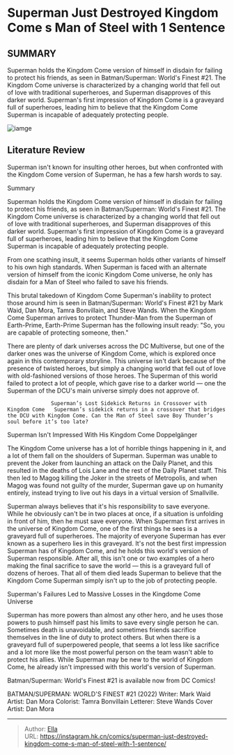# Superman Just Destroyed Kingdom Come s Man of Steel with 1 Sentence


## SUMMARY 



  Superman holds the Kingdom Come version of himself in disdain for failing to protect his friends, as seen in Batman/Superman: World&#39;s Finest #21.   The Kingdom Come universe is characterized by a changing world that fell out of love with traditional superheroes, and Superman disapproves of this darker world.   Superman&#39;s first impression of Kingdom Come is a graveyard full of superheroes, leading him to believe that the Kingdom Come Superman is incapable of adequately protecting people.  

![iamge](https://static1.srcdn.com/wordpress/wp-content/uploads/2018/05/Superman-Kingdom-Come.jpg)

## Literature Review

Superman isn&#39;t known for insulting other heroes, but when confronted with the Kingdom Come version of Superman, he has a few harsh words to say.





Summary

  Superman holds the Kingdom Come version of himself in disdain for failing to protect his friends, as seen in Batman/Superman: World&#39;s Finest #21.   The Kingdom Come universe is characterized by a changing world that fell out of love with traditional superheroes, and Superman disapproves of this darker world.   Superman&#39;s first impression of Kingdom Come is a graveyard full of superheroes, leading him to believe that the Kingdom Come Superman is incapable of adequately protecting people.  







From one scathing insult, it seems Superman holds other variants of himself to his own high standards. When Superman is faced with an alternate version of himself from the iconic Kingdom Come universe, he only has disdain for a Man of Steel who failed to save his friends.

This brutal takedown of Kingdom Come Superman&#39;s inability to protect those around him is seen in Batman/Superman: World&#39;s Finest #21 by Mark Waid, Dan Mora, Tamra Bonvillain, and Steve Wands. When the Kingdom Come Superman arrives to protect Thunder-Man from the Superman of Earth-Prime, Earth-Prime Superman has the following insult ready: &#34;So, you are capable of protecting someone, then.&#34;

          

There are plenty of dark universes across the DC Multiverse, but one of the darker ones was the universe of Kingdom Come, which is explored once again in this contemporary storyline. This universe isn&#39;t dark because of the presence of twisted heroes, but simply a changing world that fell out of love with old-fashioned versions of those heroes. The Superman of this world failed to protect a lot of people, which gave rise to a darker world — one the Superman of the DCU&#39;s main universe simply does not approve of.




                  Superman’s Lost Sidekick Returns in Crossover with Kingdom Come   Superman’s sidekick returns in a crossover that bridges the DCU with Kingdom Come. Can the Man of Steel save Boy Thunder’s soul before it’s too late?   


 Superman Isn&#39;t Impressed With His Kingdom Come Doppelgänger 
          

The Kingdom Come universe has a lot of horrible things happening in it, and a lot of them fall on the shoulders of Superman. Superman was unable to prevent the Joker from launching an attack on the Daily Planet, and this resulted in the deaths of Lois Lane and the rest of the Daily Planet staff. This then led to Magog killing the Joker in the streets of Metropolis, and when Magog was found not guilty of the murder, Superman gave up on humanity entirely, instead trying to live out his days in a virtual version of Smallville.




Superman always believes that it&#39;s his responsibility to save everyone. While he obviously can&#39;t be in two places at once, if a situation is unfolding in front of him, then he must save everyone. When Superman first arrives in the universe of Kingdom Come, one of the first things he sees is a graveyard full of superheroes. The majority of everyone Superman has ever known as a superhero lies in this graveyard. It&#39;s not the best first impression Superman has of Kingdom Come, and he holds this world&#39;s version of Superman responsible. After all, this isn&#39;t one or two examples of a hero making the final sacrifice to save the world — this is a graveyard full of dozens of heroes. That all of them died leads Superman to believe that the Kingdom Come Superman simply isn&#39;t up to the job of protecting people.



 Superman&#39;s Failures Led to Massive Losses in the Kingdome Come Universe 
          




Superman has more powers than almost any other hero, and he uses those powers to push himself past his limits to save every single person he can. Sometimes death is unavoidable, and sometimes friends sacrifice themselves in the line of duty to protect others. But when there is a graveyard full of superpowered people, that seems a lot less like sacrifice and a lot more like the most powerful person on the team wasn&#39;t able to protect his allies. While Superman may be new to the world of Kingdom Come, he already isn&#39;t impressed with this world&#39;s version of Superman.



Batman/Superman: World&#39;s Finest #21 is available now from DC Comics!




 BATMAN/SUPERMAN: WORLD&#39;S FINEST #21 (2022)                  Writer: Mark Waid   Artist: Dan Mora   Colorist: Tamra Bonvillain   Letterer: Steve Wands   Cover Artist: Dan Mora      




---

> Author: [Ella](https://instagram.hk.cn/)  
> URL: https://instagram.hk.cn/comics/superman-just-destroyed-kingdom-come-s-man-of-steel-with-1-sentence/  

